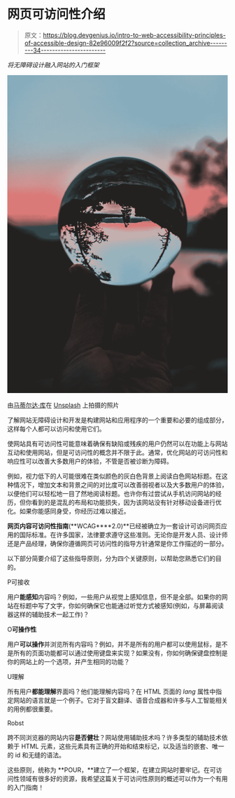 # 网页可访问性介绍

> 原文：<https://blog.devgenius.io/intro-to-web-accessibility-principles-of-accessible-design-82e96009f2f2?source=collection_archive---------34----------------------->

*将无障碍设计融入网站的入门框架*

![](img/e2e8502683e2b80041344da0a9934dc2.png)

由[马蒂尔达·库](https://unsplash.com/@mcthilda?utm_source=unsplash&utm_medium=referral&utm_content=creditCopyText)在 [Unsplash](https://unsplash.com/s/photos/perception?utm_source=unsplash&utm_medium=referral&utm_content=creditCopyText) 上拍摄的照片

了解网站无障碍设计和开发是构建网站和应用程序的一个重要和必要的组成部分，这样每个人都可以访问和使用它们。

使网站具有可访问性可能意味着确保有缺陷或残疾的用户仍然可以在功能上与网站互动和使用网站，但是可访问性的概念并不限于此。通常，优化网站的可访问性和响应性可以改善大多数用户的体验，不管是否被诊断为障碍。

例如，视力低下的人可能很难在类似颜色的灰白色背景上阅读白色网站标题。在这种情况下，增加文本和背景之间的对比度可以改善弱视者以及大多数用户的体验，以便他们可以轻松地一目了然地阅读标题。也许你有过尝试从手机访问网站的经历，但你看到的是混乱的布局和功能损失，因为该网站没有针对移动设备进行优化。如果你能感同身受，你经历过难以接近。

**网页内容可访问性指南**(**WCAG****2.0)**已经被确立为一套设计可访问网页应用的国际标准。在许多国家，法律要求遵守这些准则。无论你是开发人员、设计师还是产品经理，确保你遵循网页可访问性的指导方针通常是你工作描述的一部分。

以下部分简要介绍了这些指导原则，分为四个关键原则，以帮助您熟悉它们的目的。

P可接收

用户**能感知**内容吗？例如，一些用户从视觉上感知信息，但不是全部。如果你的网站在标题中写了文字，你如何确保它也能通过听觉方式被感知(例如，与屏幕阅读器这样的辅助技术一起工作)？

O**可操作性**

用户**可以操作**并浏览所有内容吗？例如，并不是所有的用户都可以使用鼠标，是不是所有的页面功能都可以通过使用键盘来实现？如果没有，你如何确保键盘控制是你的网站上的一个选项，并产生相同的功能？

U理解

所有用户**都能理解**界面吗？他们能理解内容吗？在 HTML 页面的 *lang* 属性中指定网站的语言就是一个例子。它对于盲文翻译、语音合成器和许多与人工智能相关的用例都很重要。

Robst

跨不同浏览器的网站内容**是否健壮**？网站使用辅助技术吗？许多类型的辅助技术依赖于 HTML 元素，这些元素具有正确的开始和结束标记，以及适当的嵌套、唯一的 id 和无缝的语法。

这些原则，统称为 **POUR，**建立了一个框架，在建立网站时要牢记。在可访问性领域有很多好的资源，我希望这篇关于可访问性原则的概述可以作为一个有用的入门指南！